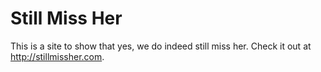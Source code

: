 Still Miss Her
======

This is a site to show that yes, we do indeed still miss her. Check it out at http://stillmissher.com.

